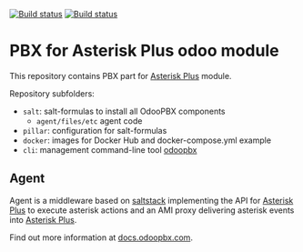 [![Build status](https://github.com/odoopbx/pbx/actions/workflows/docker.yml/badge.svg)](https://github.com/odoopbx/pbx/actions)
[![Build status](https://github.com/odoopbx/pbx/actions/workflows/pypi.yml/badge.svg)](https://github.com/odoopbx/pbx/actions)

# PBX for Asterisk Plus odoo module
This repository contains PBX part for [Asterisk Plus] module.


Repository subfolders:

* `salt`: salt-formulas to install all OdooPBX components
  * `agent/files/etc` agent code
* `pillar`: configuration for salt-formulas
* `docker`: images for Docker Hub and docker-compose.yml example
* `cli`: management command-line tool [odoopbx]

## Agent
Agent is a middleware based on [saltstack] implementing the
API for [Asterisk Plus] to execute asterisk actions and an AMI proxy delivering asterisk events into [Asterisk Plus].

Find out more information at [docs.odoopbx.com](https://docs.odoopbx.com/).


[asterisk]: https://www.asterisk.org/
[odoo]: https://www.odoo.com/
[saltstack]: https://docs.saltproject.io/en/master/topics/salt_system_architecture.html
[Asterisk Plus]: https://github.com/odoopbx/addons
[odoopbx]: https://pypi.org/project/odoopbx/
